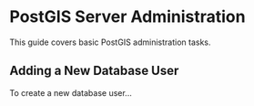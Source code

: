# PostGIS Server Administration

This guide covers basic PostGIS administration tasks.

## Adding a New Database User

To create a new database user...


